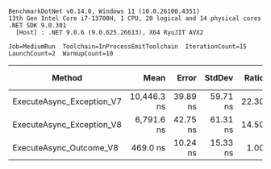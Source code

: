 ```

BenchmarkDotNet v0.14.0, Windows 11 (10.0.26100.4351)
13th Gen Intel Core i7-13700H, 1 CPU, 20 logical and 14 physical cores
.NET SDK 9.0.301
  [Host] : .NET 9.0.6 (9.0.625.26613), X64 RyuJIT AVX2

Job=MediumRun  Toolchain=InProcessEmitToolchain  IterationCount=15  
LaunchCount=2  WarmupCount=10  

```
| Method                    | Mean        | Error    | StdDev   | Ratio | RatioSD | Gen0   | Allocated | Alloc Ratio |
|-------------------------- |------------:|---------:|---------:|------:|--------:|-------:|----------:|------------:|
| ExecuteAsync_Exception_V7 | 10,446.3 ns | 39.89 ns | 59.71 ns | 22.30 |    0.82 | 0.1526 |    2056 B |       10.28 |
| ExecuteAsync_Exception_V8 |  6,791.6 ns | 42.75 ns | 61.31 ns | 14.50 |    0.54 | 0.0992 |    1312 B |        6.56 |
| ExecuteAsync_Outcome_V8   |    469.0 ns | 10.24 ns | 15.33 ns |  1.00 |    0.05 | 0.0157 |     200 B |        1.00 |
